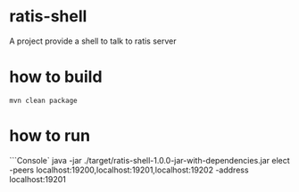 # ratis-shell
A project provide a shell to talk to ratis server

# how to build
```Console
mvn clean package
```

# how to run

```Console`
java -jar ./target/ratis-shell-1.0.0-jar-with-dependencies.jar  elect -peers localhost:19200,localhost:19201,localhost:19202 -address localhost:19201 
```